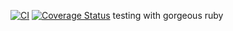 [![CI](https://github.com/spoddub/ruby-testing/actions/workflows/ci.yml/badge.svg?branch=main)](https://github.com/spoddub/ruby-testing/actions/workflows/ci.yml)
[![Coverage Status](https://coveralls.io/repos/github/spoddub/ruby-testing/badge.svg?branch=main)](https://coveralls.io/github/spoddub/ruby-testing?branch=main)
testing with gorgeous ruby
